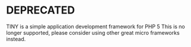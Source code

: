 # DEPRECATED
TINY is a simple application development framework for PHP 5
This is no longer supported, please consider using other great micro frameworks instead.
